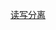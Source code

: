 [读写分离](https://github.com/lhrimperial/caiwei/blob/master/framework/framework-starters/framework-start-readwritesplit/README.md)